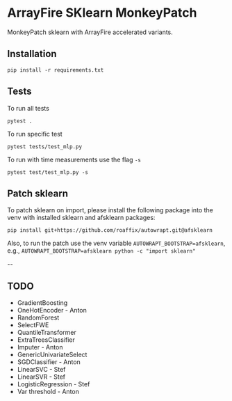# ArrayFire SKlearn MonkeyPatch

MonkeyPatch sklearn with ArrayFire accelerated variants.

## Installation

```console
pip install -r requirements.txt
```

## Tests

To run all tests

```console
pytest .
```

To run specific test

```console
pytest tests/test_mlp.py
```

To run with time measurements use the flag `-s`

```console
pytest test/test_mlp.py -s
```

## Patch sklearn

To patch sklearn on import, please install the following package into the venv with installed sklearn and afsklearn packages:

```console
pip install git+https://github.com/roaffix/autowrapt.git@afsklearn
```

Also, to run the patch use the venv variable `AUTOWRAPT_BOOTSTRAP=afsklearn`, e.g., `AUTOWRAPT_BOOTSTRAP=afsklearn python -c "import sklearn"`

--

## TODO

- GradientBoosting
- OneHotEncoder - Anton
- RandomForest
- SelectFWE
- QuantileTransformer
- ExtraTreesClassifier
- Imputer - Anton
- GenericUnivariateSelect
- SGDClassifier - Anton
- LinearSVC - Stef
- LinearSVR - Stef
- LogisticRegression - Stef
- Var threshold - Anton
